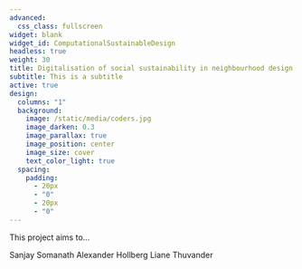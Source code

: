 ```yaml
---
advanced:
  css_class: fullscreen
widget: blank
widget_id: ComputationalSustainableDesign
headless: true
weight: 30
title: Digitalisation of social sustainability in neighbourhood design
subtitle: This is a subtitle
active: true
design:
  columns: "1"
  background:
    image: /static/media/coders.jpg
    image_darken: 0.3
    image_parallax: true
    image_position: center
    image_size: cover
    text_color_light: true
  spacing:
    padding:
      - 20px
      - "0"
      - 20px
      - "0"
---
```

This project aims to...

Sanjay Somanath
Alexander Hollberg
Liane Thuvander
